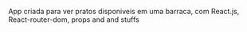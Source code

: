 App criada para ver pratos disponiveis em uma barraca, com React.js, React-router-dom, props and and stuffs
